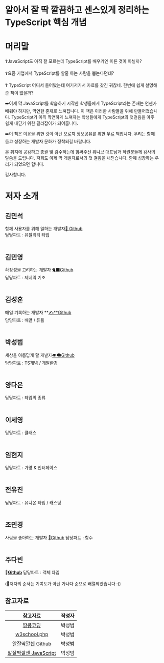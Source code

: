 # 알아서 잘 딱 깔끔하고 센스있게 정리하는 TypeScript 핵심 개념

# 머리말 

❓JavaScript도 아직 잘 모르는데 TypeScript를 배우기엔 이른 것이 아닐까?

❓요즘 기업에서 TypeScript를 할줄 아는 사람을 뽑는다던데? 

❓ TypeScript 어디서 들어봤는데 여기저기서 자료를 찾긴 귀찮네. 한번에 쉽게 설명해준 책이 없을까?

➡️이제 막 JavaScript를 학습하기 시작한 학생들에게 TypeScript라는 존재는 언젠가 배워야 하지만, 막연한 존재로 느껴집니다. 이 책은 이러한 사람들을 위해 만들어졌습니다. TypeScript가 아직 막연하게 느껴지는 학생들에게 TypeScript의 첫걸음을 아주 쉽게 내딛기 위한 길라잡이가 되어줍니다. 

➡️이 책은 이윤을 위한 것이 아닌 오로지 정보공유를 위한 무료 책입니다. 우리는 함께 돕고 성장하는 개발자 문화가 정착되길 바랍니다.

본 취지에 공감하고 총괄 및 검수하는데 힘써주신 위니브 대표님과 직원분들께 감사의 말씀을 드립니다. 저희도 이제 막 개발자로서의 첫 걸음을 내딛습니다. 함께 성장하는 우리가 되었으면 합니다.

감사합니다.

# 저자 소개 

## **김민석** <br>
함께 사용자를 위해 일하는 개발자[🍓 Github](https://github.com/alstjr5949/) <br>
담당파트 : 유틸리티 타입 <br><br>
## **김민영** <br>
확장성을 고려하는 개발자 [🐈‍⬛Github](https://github.com/BradleyyKim)<br>
담당파트 : 제네릭 기초 <br><br>
## **김성훈** <br>
매일 기록하는 개발자 **[✍️**Github](https://github.com/tada-js)<br>
담당파트 : 배열 / 튜플 <br><br>
## **박성범** <br>
세상을 아름답게 할 개발자[👁️‍🗨️Github](https://github.com/WannabeCM)<br>
담당파트 : TS개념 / 개발환경 <br><br>
## **양다은** <br>
담당파트 : 타입의 종류 <br><br>
## **이세영** <br>
담당파트 : 클래스 <br><br>
## **임현지** <br>
담당파트 : 가명 & 인터페이스 <br><br>
## **전유진** <br>
담당파트 : 유니온 타입 / 캐스팅 <br><br>
## **조민경** <br>
사람을 좋아하는 개발자 [🖤Github](https://github.com/minkyeongJ)
담당파트 : 함수 <br><br>
## **주다빈** <br>
👾**[Github](https://github.com/joodb)**
담당파트 : 객체 타입 <br><br>
(💁저자의 순서는 기여도가 아닌 가나다 순으로 배열되었습니다 :))

## 참고자료
|참고자료|작성자|
|:---:|:---:|
|[땅콩코딩](https://www.youtube.com/c/땅콩코딩)|박성범|
|[w3school.php](https://www.w3schools.com/typescript/typescript_getstarted.php)|박성범|
|[알잘딱깔센 Github](https://paullabworkspace.notion.site/GitHub-435ec8074bcf4353afb947f601a030dfd)|박성범|
|[알잘딱깔센 JavaScript](https://paullabworkspace.notion.site/GitHub-435ec8074bcf4353afb947f601a030dfd)|박성범|
